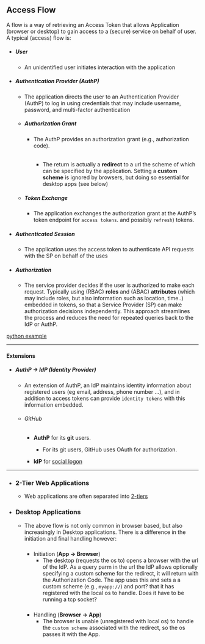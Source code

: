 

## Access Flow

A flow is a way of retrieving an Access Token that allows Application (browser or desktop) to gain access to a (secure) service on behalf of user. A typical (access) flow is:

- ##### User
   - An unidentified user initiates interaction with the application

- ##### Authentication Provider (AuthP)
   - The application directs the user to an Authentication Provider (AuthP) to log in using credentials that may include username, password, and multi-factor authentication

    - ##### Authorization Grant
        - The AuthP provides an authorization grant (e.g., authorization code).
            
            ######
            - The return is actually a **redirect** to a url the scheme of which can be specified by the application. Setting a **custom scheme** is ignored by browsers, but doing so  essential for desktop apps (see below)

    - ##### Token Exchange
        - The application exchanges the authorization grant at the AuthP’s token endpoint for `access tokens`. and possibly `refresh`) tokens. 

- ##### Authenticated Session 
    - The application uses the access token to authenticate API requests with the SP on behalf of the uses

- ##### Authorization
     - The service provider decides if the user is authorized to make each request. Typically using  (RBAC) **roles**  and (ABAC) **attributes** (which may include roles, but also information such as location, time..) embedded in tokens, so that a Service Provider (SP) can make authorization decisions independently. This approach streamlines the process and reduces the need for repeated queries back to the IdP or AuthP.

[python example](keycloak/python_keycloak.md)

---- 

#### Extensions
- ##### AuthP -> IdP (Identity Provider)
    - An extension of AuthP, an IdP maintains identity information about registered users (eg email, address, phone number ...), and  in addition to access tokens can provide `identity tokens` with this information embedded. 


    - ###### GitHub 
        - **AuthP** for its **git** users.
            - For its git users, GitHub uses OAuth for authorization.

        - **IdP** for [social logon](federated_identity_sso.md)
    

---

- ### 2-Tier Web Applications 


    - Web applications are often separated into [2-tiers](keycloak/python_keycloak_2-tier/2-tier.md)

- ### Desktop Applications

    - The above flow is not only common in browser based, but also increasingly in Desktop applications. There is a difference in the initiation and final handling however:

        #####
    
        - Initiation (**App -> Browser**)
            - The desktop (requests the os to) opens a browser with the url of the IdP. As a query parm in the url the IdP allows optionally specifying a custom scheme for the redirect, it will return with the Authorization Code. The app uses this and sets a a custom scheme (e.g., `myapp://`) and port? that it has registered with the local os to handle.  Does it have to be running a tcp socket?
        
        #####
        - Handling (**Browser -> App**)
            - The browser is unable (unregistered with local os) to handle the `custom scheme` associated with the redirect, so the os passes it with the App. 



